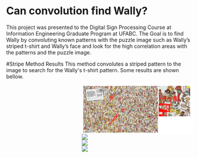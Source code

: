 # Can convolution find Wally?
This project was presented to the Digital Sign Processing Course at Information Engineering Graduate Program at UFABC. The Goal is to find Wally by convoluting known patterns with the puzzle image such as Wally’s striped t-shirt and Wally’s face and look for the high correlation areas with the patterns and the puzzle image.

#Stripe Method Results
This method convolutes a striped pattern to the image to search for the Wally's t-shirt pattern. Some results are shown bellow.

<img src="https://github.com/sergiopolimante/wheres-wally/blob/master/Resultados/github_images/resultado_listra.PNG" align="right" width="300"/>

<img src="https://github.com/sergiopolimante/wheres-wally/tree/master/Resultados/github_images/resultado_listra1.PNG" align="right" width="300"/>

<img src="https://github.com/sergiopolimante/wheres-wally/tree/master/Resultados/github_images/resultado_listra2.PNG" align="right" width="300"/>

<img src="https://github.com/sergiopolimante/wheres-wally/tree/master/Resultados/github_images/resultado_listra3.PNG" align="right" width="300"/>
